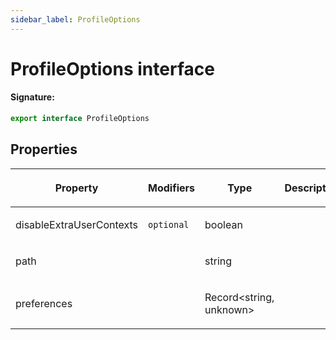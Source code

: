 ```yaml
---
sidebar_label: ProfileOptions
---
```


# ProfileOptions interface

#### Signature:

```typescript
export interface ProfileOptions
```

## Properties

<table><thead><tr><th>

Property

</th><th>

Modifiers

</th><th>

Type

</th><th>

Description

</th><th>

Default

</th></tr></thead>
<tbody><tr><td>

<span id="disableextrausercontexts">disableExtraUserContexts</span>

</td><td>

`optional`

</td><td>

boolean

</td><td>

</td><td>

</td></tr>
<tr><td>

<span id="path">path</span>

</td><td>

</td><td>

string

</td><td>

</td><td>

</td></tr>
<tr><td>

<span id="preferences">preferences</span>

</td><td>

</td><td>

Record&lt;string, unknown&gt;

</td><td>

</td><td>

</td></tr>
</tbody></table>

